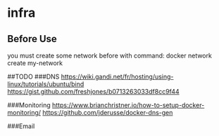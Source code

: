 # infra

## Before Use
you must create some network before with command:
docker network create my-network

##TODO
###DNS
https://wiki.gandi.net/fr/hosting/using-linux/tutorials/ubuntu/bind
  https://gist.github.com/freshjones/b0713263033df8cc9f44
  
  
###Monitoring
https://www.brianchristner.io/how-to-setup-docker-monitoring/
https://github.com/jderusse/docker-dns-gen


###Email
